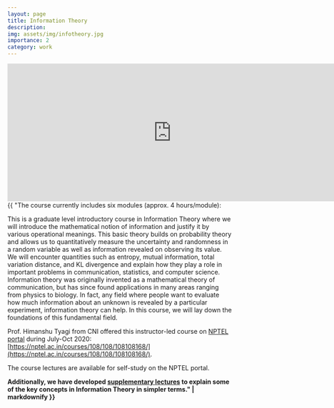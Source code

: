 ```yaml
---
layout: page
title: Information Theory
description:
img: assets/img/infotheory.jpg
importance: 2
category: work
---
```


<iframe width="734" height="309" src="https://www.youtube.com/embed/TlzTNjD_t8I" title="Information Theory - Intro" frameborder="0" allow="accelerometer; autoplay; clipboard-write; encrypted-media; gyroscope; picture-in-picture; web-share" allowfullscreen></iframe>

<div>{{ "The course currently includes six modules (approx. 4 hours/module):

This is a graduate level introductory course in Information Theory where we will introduce the mathematical notion of information and justify it by various operational meanings. This basic theory builds on probability theory and allows us to quantitatively measure the uncertainty and randomness in a random variable as well as information revealed on observing its value. We will encounter quantities such as entropy, mutual information, total variation distance, and KL divergence and explain how they play a role in important problems in communication, statistics, and computer science. Information theory was originally invented as a mathematical theory of communication, but has since found applications in many areas ranging from physics to biology. In fact, any field where people want to evaluate how much information about an unknown is revealed by a particular experiment, information theory can help. In this course, we will lay down the foundations of this fundamental field.

Prof. Himanshu Tyagi from CNI offered this instructor-led course on [NPTEL portal](https://nptel.ac.in/) during July-Oct 2020: [https://nptel.ac.in/courses/108/108/108108168/](https://nptel.ac.in/courses/108/108/108108168/). 

The course lectures are available for self-study on the NPTEL portal.

**Additionally, we have developed [supplementary lectures](https://cni.iisc.ac.in/courses/information-theory-lectures/) to explain some of the key concepts in Information Theory in simpler terms." | markdownify }}**</div>
